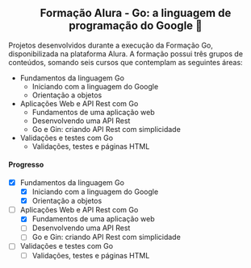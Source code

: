 <div align="center">
  <h2>Formação Alura - Go: a linguagem de programação do Google 🦦</h2>
</div>

Projetos desenvolvidos durante a execução da Formação Go, disponibilizada na plataforma Alura.
A formação possui três grupos de conteúdos, somando seis cursos que contemplam as seguintes áreas:

* Fundamentos da linguagem Go
   * Iniciando com a linguagem do Google
   * Orientação a objetos
* Aplicações Web e API Rest com Go
  * Fundamentos de uma aplicação web
  * Desenvolvendo uma API Rest
  * Go e Gin: criando API Rest com simplicidade
* Validações e testes com Go
  * Validações, testes e páginas HTML

#### Progresso
- [x] Fundamentos da linguagem Go
   - [x] Iniciando com a linguagem do Google
   - [x] Orientação a objetos
- [ ] Aplicações Web e API Rest com Go
  - [x] Fundamentos de uma aplicação web
  - [ ] Desenvolvendo uma API Rest
  - [ ] Go e Gin: criando API Rest com simplicidade
- [ ] Validações e testes com Go
  - [ ] Validações, testes e páginas HTML
